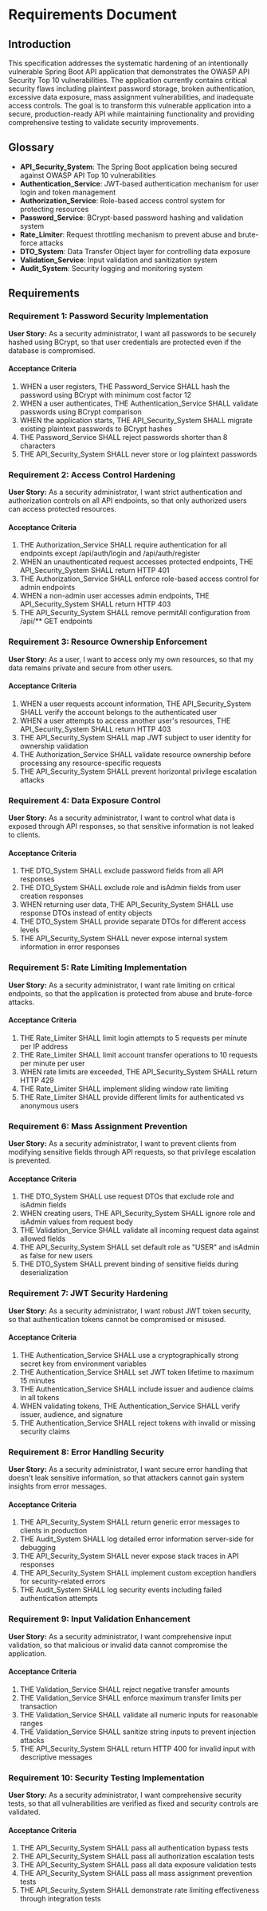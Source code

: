 # Requirements Document

## Introduction

This specification addresses the systematic hardening of an intentionally vulnerable Spring Boot API application that demonstrates the OWASP API Security Top 10 vulnerabilities. The application currently contains critical security flaws including plaintext password storage, broken authentication, excessive data exposure, mass assignment vulnerabilities, and inadequate access controls. The goal is to transform this vulnerable application into a secure, production-ready API while maintaining functionality and providing comprehensive testing to validate security improvements.

## Glossary

- **API_Security_System**: The Spring Boot application being secured against OWASP API Top 10 vulnerabilities
- **Authentication_Service**: JWT-based authentication mechanism for user login and token management
- **Authorization_Service**: Role-based access control system for protecting resources
- **Password_Service**: BCrypt-based password hashing and validation system
- **Rate_Limiter**: Request throttling mechanism to prevent abuse and brute-force attacks
- **DTO_System**: Data Transfer Object layer for controlling data exposure
- **Validation_Service**: Input validation and sanitization system
- **Audit_System**: Security logging and monitoring system

## Requirements

### Requirement 1: Password Security Implementation

**User Story:** As a security administrator, I want all passwords to be securely hashed using BCrypt, so that user credentials are protected even if the database is compromised.

#### Acceptance Criteria

1. WHEN a user registers, THE Password_Service SHALL hash the password using BCrypt with minimum cost factor 12
2. WHEN a user authenticates, THE Authentication_Service SHALL validate passwords using BCrypt comparison
3. WHEN the application starts, THE API_Security_System SHALL migrate existing plaintext passwords to BCrypt hashes
4. THE Password_Service SHALL reject passwords shorter than 8 characters
5. THE API_Security_System SHALL never store or log plaintext passwords

### Requirement 2: Access Control Hardening

**User Story:** As a security administrator, I want strict authentication and authorization controls on all API endpoints, so that only authorized users can access protected resources.

#### Acceptance Criteria

1. THE Authorization_Service SHALL require authentication for all endpoints except /api/auth/login and /api/auth/register
2. WHEN an unauthenticated request accesses protected endpoints, THE API_Security_System SHALL return HTTP 401
3. THE Authorization_Service SHALL enforce role-based access control for admin endpoints
4. WHEN a non-admin user accesses admin endpoints, THE API_Security_System SHALL return HTTP 403
5. THE API_Security_System SHALL remove permitAll configuration from /api/** GET endpoints

### Requirement 3: Resource Ownership Enforcement

**User Story:** As a user, I want to access only my own resources, so that my data remains private and secure from other users.

#### Acceptance Criteria

1. WHEN a user requests account information, THE API_Security_System SHALL verify the account belongs to the authenticated user
2. WHEN a user attempts to access another user's resources, THE API_Security_System SHALL return HTTP 403
3. THE API_Security_System SHALL map JWT subject to user identity for ownership validation
4. THE Authorization_Service SHALL validate resource ownership before processing any resource-specific requests
5. THE API_Security_System SHALL prevent horizontal privilege escalation attacks

### Requirement 4: Data Exposure Control

**User Story:** As a security administrator, I want to control what data is exposed through API responses, so that sensitive information is not leaked to clients.

#### Acceptance Criteria

1. THE DTO_System SHALL exclude password fields from all API responses
2. THE DTO_System SHALL exclude role and isAdmin fields from user creation responses
3. WHEN returning user data, THE API_Security_System SHALL use response DTOs instead of entity objects
4. THE DTO_System SHALL provide separate DTOs for different access levels
5. THE API_Security_System SHALL never expose internal system information in error responses

### Requirement 5: Rate Limiting Implementation

**User Story:** As a security administrator, I want rate limiting on critical endpoints, so that the application is protected from abuse and brute-force attacks.

#### Acceptance Criteria

1. THE Rate_Limiter SHALL limit login attempts to 5 requests per minute per IP address
2. THE Rate_Limiter SHALL limit account transfer operations to 10 requests per minute per user
3. WHEN rate limits are exceeded, THE API_Security_System SHALL return HTTP 429
4. THE Rate_Limiter SHALL implement sliding window rate limiting
5. THE Rate_Limiter SHALL provide different limits for authenticated vs anonymous users

### Requirement 6: Mass Assignment Prevention

**User Story:** As a security administrator, I want to prevent clients from modifying sensitive fields through API requests, so that privilege escalation is prevented.

#### Acceptance Criteria

1. THE DTO_System SHALL use request DTOs that exclude role and isAdmin fields
2. WHEN creating users, THE API_Security_System SHALL ignore role and isAdmin values from request body
3. THE Validation_Service SHALL validate all incoming request data against allowed fields
4. THE API_Security_System SHALL set default role as "USER" and isAdmin as false for new users
5. THE DTO_System SHALL prevent binding of sensitive fields during deserialization

### Requirement 7: JWT Security Hardening

**User Story:** As a security administrator, I want robust JWT token security, so that authentication tokens cannot be compromised or misused.

#### Acceptance Criteria

1. THE Authentication_Service SHALL use a cryptographically strong secret key from environment variables
2. THE Authentication_Service SHALL set JWT token lifetime to maximum 15 minutes
3. THE Authentication_Service SHALL include issuer and audience claims in all tokens
4. WHEN validating tokens, THE Authentication_Service SHALL verify issuer, audience, and signature
5. THE Authentication_Service SHALL reject tokens with invalid or missing security claims

### Requirement 8: Error Handling Security

**User Story:** As a security administrator, I want secure error handling that doesn't leak sensitive information, so that attackers cannot gain system insights from error messages.

#### Acceptance Criteria

1. THE API_Security_System SHALL return generic error messages to clients in production
2. THE Audit_System SHALL log detailed error information server-side for debugging
3. THE API_Security_System SHALL never expose stack traces in API responses
4. THE API_Security_System SHALL implement custom exception handlers for security-related errors
5. THE Audit_System SHALL log security events including failed authentication attempts

### Requirement 9: Input Validation Enhancement

**User Story:** As a security administrator, I want comprehensive input validation, so that malicious or invalid data cannot compromise the application.

#### Acceptance Criteria

1. THE Validation_Service SHALL reject negative transfer amounts
2. THE Validation_Service SHALL enforce maximum transfer limits per transaction
3. THE Validation_Service SHALL validate all numeric inputs for reasonable ranges
4. THE Validation_Service SHALL sanitize string inputs to prevent injection attacks
5. THE API_Security_System SHALL return HTTP 400 for invalid input with descriptive messages

### Requirement 10: Security Testing Implementation

**User Story:** As a security administrator, I want comprehensive security tests, so that all vulnerabilities are verified as fixed and security controls are validated.

#### Acceptance Criteria

1. THE API_Security_System SHALL pass all authentication bypass tests
2. THE API_Security_System SHALL pass all authorization escalation tests
3. THE API_Security_System SHALL pass all data exposure validation tests
4. THE API_Security_System SHALL pass all mass assignment prevention tests
5. THE API_Security_System SHALL demonstrate rate limiting effectiveness through integration tests
